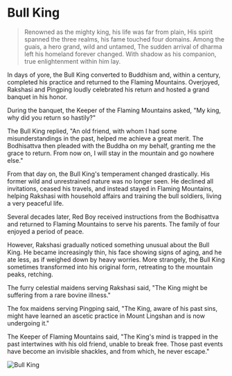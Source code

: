 # Bull King

> Renowned as the mighty king, his life was far from plain,
> His spirit spanned the three realms, his fame touched four domains.
> Among the guais, a hero grand, wild and untamed,
> The sudden arrival of dharma left his homeland forever changed.
> With shadow as his companion, true enlightenment within him lay.

In days of yore, the Bull King converted to Buddhism and, within a
century, completed his practice and returned to the Flaming Mountains.
Overjoyed, Rakshasi and Pingping loudly celebrated his return and hosted
a grand banquet in his honor.

During the banquet, the Keeper of the Flaming Mountains asked, "My
king, why did you return so hastily?"

The Bull King replied, "An old friend, with whom I had some
misunderstandings in the past, helped me achieve a great merit. The
Bodhisattva then pleaded with the Buddha on my behalf, granting me the
grace to return. From now on, I will stay in the mountain and go nowhere
else."

From that day on, the Bull King's temperament changed drastically. His
former wild and unrestrained nature was no longer seen. He declined all
invitations, ceased his travels, and instead stayed in Flaming Mountains,
helping Rakshasi with household affairs and training the bull soldiers,
living a very peaceful life.

Several decades later, Red Boy received instructions from the Bodhisattva
and returned to Flaming Mountains to serve his parents. The family of
four enjoyed a period of peace.

However, Rakshasi gradually noticed something unusual about the Bull
King. He became increasingly thin, his face showing signs of aging, and he
ate less, as if weighed down by heavy worries. More strangely, the Bull
King sometimes transformed into his original form, retreating to the
mountain peaks, retching.

The furry celestial maidens serving Rakshasi said, "The King might be
suffering from a rare bovine illness."

The fox maidens serving Pingping said, "The King, aware of his past sins,
might have learned an ascetic practice in Mount Lingshan and is now
undergoing it."

The Keeper of Flaming Mountains said, "The King's mind is trapped in the
past intertwines with his old friend, unable to break free. Those past
events have become an invisible shackles, and from which, he never
escape."

![Bull King](/image-20240828221241070.png)
